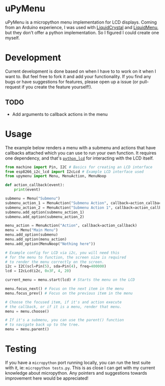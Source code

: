 # uPyMenu

uPyMenu is a micropython menu implementation for LCD displays. Coming from an Arduino experience, I was used with [LiquidCrystal](https://github.com/arduino-libraries/LiquidCrystal) and [LiquidMenu](https://github.com/VaSe7u/LiquidMenu), but they don't offer a python implementation. So I figured I could create one myself.

# Development

Current development is done based on when I have to to work on it when I want to. But feel free to fork it and add your functionality. If you find any bugs or have suggestions for features, please open up a issue (or pull-request if you create the feature yourself!).

## TODO

*   Add arguments to callback actions in the menu

# Usage

The example below renders a menu with a submenu and actions that have callbacks attached which you can use to run your own function. It requires one dependency, and that's [`python_lcd`](https://github.com/dhylands/python_lcd) for interacting with the LCD itself.

```python
from machine import Pin, I2C # Basics for creating an LCD interface
from esp8266_i2c_lcd import I2cLcd # Example LCD interface used
from upymenu import Menu, MenuAction, MenuNoop

def action_callback(event):
    print(event)

submenu = Menu("Submenu")
submenu_action_1 = MenuAction("Submenu Action", callback=action_callback)
submenu_action_2 = MenuAction("Submenu Action 1", callback=action_callback)
submenu.add_option(submenu_action_1)
submenu.add_option(submenu_action_2)

menu_action = MenuAction("Action", callback=action_callback)
menu = Menu("Main Menu")
menu.add_option(submenu)
menu.add_option(menu_action)
menu.add_option(MenuNoop("Nothing here"))

# Example config for LCD via i2c, you will need this 
# for the menu to function, the screen size is required
# to render the menu correctly on the screen.
i2c = I2C(scl=Pin(5), sda=Pin(4), freq=400000)
lcd = I2cLcd(i2c, 0x3F, 4, 20)

current_menu = menu.start(lcd) # Starts the menu on the LCD

menu.focus_next() # Focus on the next item in the menu 
menu.focus_prev() # Focus on the previous item in the menu 

# Choose the focused item, if it's and action execute 
# the callback, or if it is a menu, render that menu.
menu = menu.choose()

# If it's a submenu, you can use the parent() function
# to navigate back up to the tree.
menu = menu.parent() 
```

# Testing

If you have a `micropython` port running locally, you can run the test suite with it, ie: `micropython tests.py`. This is as close I can get with my current knowledge about micropython. Any pointers and suggestions towards improvement here would be appreciated!